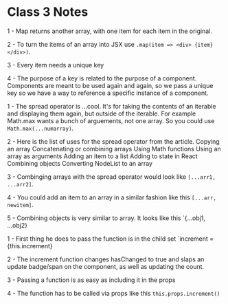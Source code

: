 # Class 3 Notes

1 - Map returns another array, with one item for each item in the original.

2 - To turn the items of an array into JSX use `.map(item => <div> {item} </div>)`.

3 - Every item needs a unique key

4 - The purpose of a key is related to the purpose of a component. Components are meant to be used again and again, so we pass a unique key so we have a way to reference a specific instance of a component. 

1 - The spread operator is ...cool. It's for taking the contents of an iterable and displaying them again, but outside of the iterable. For example Math.max wants a bunch of arguements, not one array. So you could use `Math.max(...numarray)`.

2 - Here is the list of uses for the spread operator from the article. Copying an array
    Concatenating or combining arrays
    Using Math functions
    Using an array as arguments
    Adding an item to a list
    Adding to state in React
    Combining objects
    Converting NodeList to an array

3 - Combinging arrays with the spread operator would look like `[...arr1, ...arr2]`.

4 - You could add an item to an array in a similar fashion like this `[...arr, newitem]`.

5 - Combining objects is very similar to array. It looks like this `{...obj1, ...obj2}

1 - First thing he does to pass the function is in the child set `increment = {this.increment}

2 - The increment function changes hasChanged to true and slaps an update badge/span on the component, as well as updating the count.

3 - Passing a function is as easy as including it in the props

4 - The function has to be called via props like this `this.props.increment()`